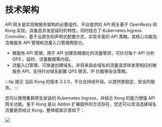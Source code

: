 # 技术架构

API 网关是实现微服务架构的必要组件。平台提供的 API 网关基于 OpenResty 和 Kong 实现，具备高并发低延时的特性，同时结合了 Kubernetes Ingress Controller，基于云原生的声明式配置方式，实现丰富的 API 策略。其核心功能包含微服务 API 管理和流量入口管理两部分。

- 微服务 API 管理，用于 API 创建及精细化的流量管控，可针对每个 API 分析 QPS 、延时、流量数据等内容。
- 流量入口管理，可快速创建域名，并将来自此域名的流量请求转发至相应的微服务 API，支持针对域名配置 QPS 限流、IP 拦截等安全策略。

:::tip 提示
当前 Kong 的版本 2.2.0，平台会持续升级，以提供更稳定、安全的服务。
:::

您可以使用集群原生安装的 Kubernetes Ingress，并结合 Kong 的能力增强 API 网关功能。鉴于 Kong 是以 Addon 扩展插件的方式存在，您还可以灵活选择域名流量是否经过 Kong。整体框架示意如下：

![](https://terminus-paas.oss-cn-hangzhou.aliyuncs.com/paas-doc/2021/07/30/9dc6289b-a310-49a9-86c7-a5d28795726f.png)
